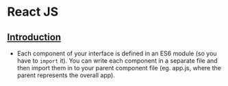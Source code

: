 # React JS
## [Introduction](https://www.theodinproject.com/paths/full-stack-javascript/courses/javascript/lessons/react-introduction)
- Each component of your interface is defined in an ES6 module (so you have to `import` it). You can write each component in a separate file and then import them in to your parent component file (eg. app.js, where the parent represents the overall app).